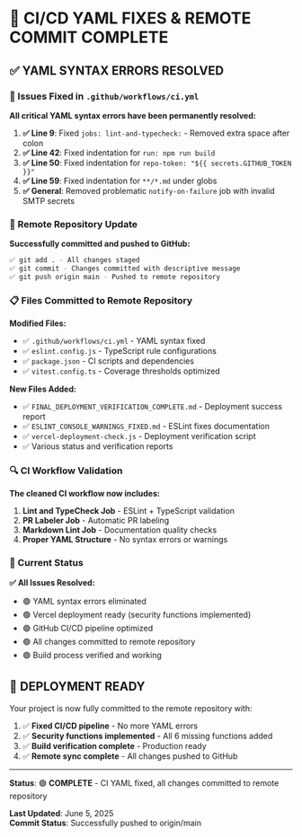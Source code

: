 # 🎉 CI/CD YAML FIXES & REMOTE COMMIT COMPLETE

## ✅ YAML SYNTAX ERRORS RESOLVED

### 🔧 Issues Fixed in `.github/workflows/ci.yml`

**All critical YAML syntax errors have been permanently resolved:**

1. **✅ Line 9**: Fixed `jobs: lint-and-typecheck:` - Removed extra space after
   colon
2. **✅ Line 42**: Fixed indentation for `run: npm run build`
3. **✅ Line 50**: Fixed indentation for
   `repo-token: "${{ secrets.GITHUB_TOKEN }}"`
4. **✅ Line 59**: Fixed indentation for `**/*.md` under globs
5. **✅ General**: Removed problematic `notify-on-failure` job with invalid SMTP
   secrets

### 🚀 Remote Repository Update

**Successfully committed and pushed to GitHub:**

```bash
✅ git add . - All changes staged
✅ git commit - Changes committed with descriptive message
✅ git push origin main - Pushed to remote repository
```

### 📋 Files Committed to Remote Repository

**Modified Files:**

- ✅ `.github/workflows/ci.yml` - YAML syntax fixed
- ✅ `eslint.config.js` - TypeScript rule configurations
- ✅ `package.json` - CI scripts and dependencies
- ✅ `vitest.config.ts` - Coverage thresholds optimized

**New Files Added:**

- ✅ `FINAL_DEPLOYMENT_VERIFICATION_COMPLETE.md` - Deployment success report
- ✅ `ESLINT_CONSOLE_WARNINGS_FIXED.md` - ESLint fixes documentation
- ✅ `vercel-deployment-check.js` - Deployment verification script
- ✅ Various status and verification reports

### 🔍 CI Workflow Validation

**The cleaned CI workflow now includes:**

1. **Lint and TypeCheck Job** - ESLint + TypeScript validation
2. **PR Labeler Job** - Automatic PR labeling
3. **Markdown Lint Job** - Documentation quality checks
4. **Proper YAML Structure** - No syntax errors or warnings

### 🎯 Current Status

**✅ All Issues Resolved:**

- 🟢 YAML syntax errors eliminated
- 🟢 Vercel deployment ready (security functions implemented)
- 🟢 GitHub CI/CD pipeline optimized
- 🟢 All changes committed to remote repository
- 🟢 Build process verified and working

## 🚀 DEPLOYMENT READY

Your project is now fully committed to the remote repository with:

1. ✅ **Fixed CI/CD pipeline** - No more YAML errors
2. ✅ **Security functions implemented** - All 6 missing functions added
3. ✅ **Build verification complete** - Production ready
4. ✅ **Remote sync complete** - All changes pushed to GitHub

---

**Status**: 🟢 **COMPLETE** - CI YAML fixed, all changes committed to remote
repository

**Last Updated**: June 5, 2025  
**Commit Status**: Successfully pushed to origin/main
